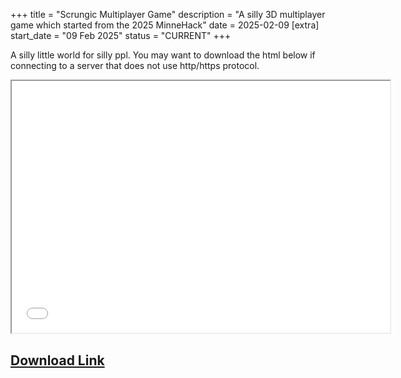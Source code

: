 +++
title = "Scrungic Multiplayer Game" 
description = "A silly 3D multiplayer game which started from the 2025 MinneHack"
date = 2025-02-09
[extra]
start_date = "09 Feb 2025"
status = "CURRENT"
+++

A silly little world for silly ppl. You may want to download the html below if connecting to a server that does not use http/https protocol.

<iframe src="world-v10.html" style="height:42vw;width:63vw;">
</iframe>

<h2>
<a href="world-v10.html" download>
Download Link
</a>
</h2>